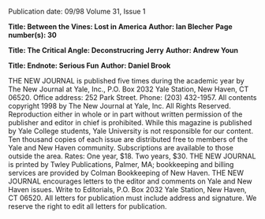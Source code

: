 Publication date: 09/98
Volume 31, Issue 1

**Title: Between the Vines: Lost in America**
**Author: Ian Blecher**
**Page number(s): 30**


**Title: The Critical Angle: Deconstrucring Jerry**
**Author: Andrew Youn**


**Title: Endnote: Serious Fun**
**Author: Daniel Brook**

THE NEW JOURNAL is published five times during the academic year by The New Journal at Yale, Inc., P.O. Box 2032 Yale Station, New Haven, CT 06520. Office address: 252 Park Street. Phone: (203) 432-1957. All contents copyright 1998 by The New Journal at Yale, Inc. All Rights Reserved. Reproduction either in whole or in part without written permission of the publisher and editor in chief is prohibited. 
While this magazine is published by Yale College students, Yale University is not responsible for our content. Ten thousand copies of each issue are distributed free to members of the Yale and New Haven community. Subscriptions are available to those outside the area. Rates: One year, $18. Two years, $30. THE NEW JOURNAL is printed by Twley Publications, Palmer, MA; bookkeeping and billing services are provided by Colman Bookkeeping of New Haven. THE NEW JOURNAL encourages letters to the editor and comments on Yale and New Haven issues. Write to Editorials, P.O. Box 2032 Yale Station, New Haven, CT 06520. All letters for publication must include address and signature. We reserve the right to edit all letters for publication.